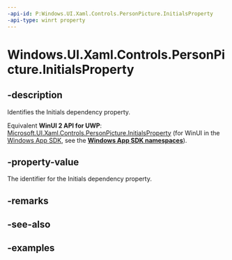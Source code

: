 ```yaml
---
-api-id: P:Windows.UI.Xaml.Controls.PersonPicture.InitialsProperty
-api-type: winrt property
---
```


<!-- Property syntax.
public DependencyProperty InitialsProperty { get; }
-->

# Windows.UI.Xaml.Controls.PersonPicture.InitialsProperty

## -description

Identifies the Initials dependency property.

Equivalent **WinUI 2 API for UWP**: [Microsoft.UI.Xaml.Controls.PersonPicture.InitialsProperty](/windows/winui/api/microsoft.ui.xaml.controls.personpicture.initialsproperty) (for WinUI in the [Windows App SDK](/windows/apps/windows-app-sdk/), see the **[Windows App SDK namespaces](/windows/windows-app-sdk/api/winrt/)**).

## -property-value

The identifier for the Initials dependency property.

## -remarks

## -see-also

## -examples

